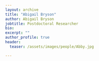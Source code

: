```yaml
---
layout: archive
title: "Abigail Bryson"
author: Abigail Bryson
jobtitle: Postdoctoral Researcher
bio:
excerpt: ""
author_profile: true
header:
  teaser: /assets/images/people/Abby.jpg

---
```


